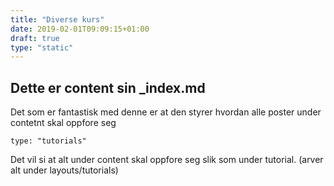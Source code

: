 ```yaml
---
title: "Diverse kurs"
date: 2019-02-01T09:09:15+01:00
draft: true
type: "static"
---
```


## Dette er content sin _index.md 
Det som er fantastisk med denne er at den styrer hvordan alle poster under contetnt skal oppfore seg
```
type: "tutorials"
```
Det vil si at alt under content skal oppfore seg slik som under tutorial. (arver alt under layouts/tutorials)